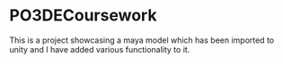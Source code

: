 # PO3DECoursework
This is a project showcasing a maya model which has been imported to unity and I have added various functionality to it.
